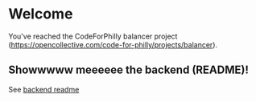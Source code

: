 # Welcome

You've reached the CodeForPhilly balancer project (https://opencollective.com/code-for-philly/projects/balancer).

## Showwwww meeeeee the backend (README)!

See [backend readme](./backend/README.md)
